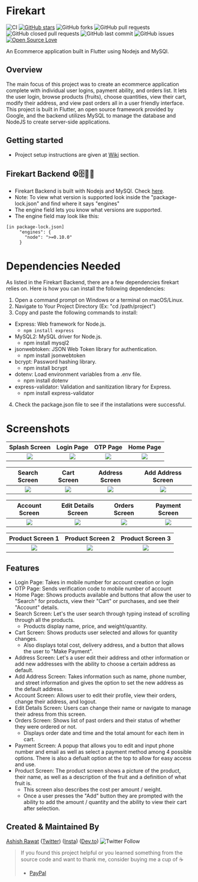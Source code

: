 # Firekart

![CI](https://github.com/ashishrawat2911/firekart/workflows/Ecomm/badge.svg)
[![GitHub stars](https://img.shields.io/github/stars/ashishrawat2911/firekart?style=social)](https://github.com/ashishrawat2911/firekart) ![GitHub forks](https://img.shields.io/github/forks/ashishrawat2911/firekart?style=social)
![GitHub pull requests](https://img.shields.io/github/issues-pr/ashishrawat2911/firekart) ![GitHub closed pull requests](https://img.shields.io/github/issues-pr-closed/ashishrawat2911/firekart) ![GitHub last commit](https://img.shields.io/github/last-commit/ashishrawat2911/firekart)  ![GitHub issues](https://img.shields.io/github/issues-raw/ashishrawat2911/firekart) [![Open Source Love](https://badges.frapsoft.com/os/v2/open-source.svg?v=103)](https://github.com/ashishrawat2911/firekart)

An Ecommerce application built in Flutter using Nodejs and MySQl.

## Overview
The main focus of this project was to create an ecommerce application complete with individual user logins, payment ability, and orders list. It lets the user login, browse products (fruits), choose quantities, view their cart, modify their address, and view past orders all in a user friendly interface.
This project is built in Flutter, an open source framework provided by Google, and the backend utilizes MySQL to manage the database and NodeJS to create server-side applications.

## Getting started

* Project setup instructions are given at [Wiki](https://github.com/ashishrawat2911/firekart/wiki/Gettings-Started)
  section.

## Firekart Backend  ⚙️🗄️👨‍💻

* Firekart Backend is built with Nodejs and MySQl. Check [here](https://github.com/ashishrawat2911/firekart-backend).
* Note: To view what version is supported look inside the "package-lock.json" and find where it says "engines"
* The engine field lets you know what versions are supported.
* The engine field may look like this:
 ```
[in package-lock.json]
      "engines": {
        "node": ">=0.10.0"
      }
  ```
# Dependencies Needed
As listed in the Firekart Backend, there are a few dependencies firekart relies on. Here is how you can install the following dependencies:
1) Open a command prompt on Windows or a terminal on macOS/Linux.
2) Navigate to Your Project Directory (Ex: "cd /path/project")
3) Copy and paste the following commands to install:
  - Express: Web framework for Node.js.
    - ``` npm install express ```
  - MySQL2: MySQL driver for Node.js.
    - npm install mysql2
  - jsonwebtoken: JSON Web Token library for authentication.
    - npm install jsonwebtoken
  - bcrypt: Password hashing library.
    - npm install bcrypt
  - dotenv: Load environment variables from a .env file.
    - npm install dotenv
  - express-validator: Validation and sanitization library for Express.
    - npm install express-validator
4) Check the package.json file to see if the installations were successful.


# Screenshots

Splash Screen              |  Login Page               | OTP Page               |  Home Page
:-------------------------:|:-------------------------:|:-------------------------:|:-------------------------:
![](screenshot/splash_screen.png)|![](screenshot/login_screen.png)|![](screenshot/otp_screen.png)|![](screenshot/home_page.png)|

Search Screen        |  Cart Screen       |   Address Screen               |  Add Address Screen
:-------------------------:|:-------------------------:|:-------------------------:|:-------------------------:
![](screenshot/search_screen.png)|![](screenshot/cart_screen.png)|![](screenshot/address_screen.png)|![](screenshot/add_address_sceen.png)|

Account Screen                  | Edit Details Screen       |   Orders Screen      |     Payment Screen
:-------------------------:|:-------------------------:|:-------------------------:|:-------------------------:
![](screenshot/account_screen.png)|![](screenshot/edit_details_screen.png)|![](screenshot/orders_screen.png)|![](screenshot/payment_screen.png)|

Product Screen 1          |  Product Screen 2              |  Product Screen 3              
:---------------------------------:|:-------------------------:|:-------------------------:
![](screenshot/product_page1.png) |![](screenshot/product_page2.png)|![](screenshot/product_page3.png)

## Features
- Login Page: Takes in mobile number for account creation or login
- OTP Page: Sends verification code to mobile number of account
- Home Page: Shows products available and buttons that allow the user to "Search" for products, view their "Cart" or purchases, and see their "Account" details.
- Search Screen: Let's the user search through typing instead of scrolling through all the products.
    - Products display name, price, and weight/quantity.
- Cart Screen: Shows products user selected and allows for quantity changes.
    - Also displays total cost, delivery address, and a button that allows the user to "Make Payment".
- Address Screen: Let's a user edit their address and other information or add new addresses with the ability to choose a certain address as default.
- Add Address Screen: Takes information such as name, phone number, and street information and gives the option to set the new address as the default address.
- Account Screen: Allows user to edit their profile, view their orders, change their address, and logout.
- Edit Details Screen: Users can change their name or navigate to manage their adress from this screen.
- Orders Screen: Shows list of past orders and their status of whether they were ordered or not.
    - Displays order date and time and the total amount for each item in cart.
- Payment Screen: A popup that allows you to edit and input phone number and email as well as select a payment method among 4 possible options. There is also a defualt option at the top to allow for easy access and use.
- Product Screen: The product screen shows a picture of the product, their name, as well as a description of the fruit and a definition of what fruit is.
    - This screen also describes the cost per amount / weight.
    - Once a user presses the "Add" button they are prompted with the ability to add the amount / quantity and the ability to view their cart after selection.

## Created & Maintained By

[Ashish Rawat](https://ashishrawat.dev) ([Twitter](https://www.twitter.com/ashishrawat2911))  ([Insta](https://www.instagram.com/ashishrawat2911)) ([Dev.to](https://dev.to/ashishrawat2911))
![Twitter Follow](https://img.shields.io/twitter/follow/ashishrawat2911?style=social)

> If you found this project helpful or you learned something from the source code and want to thank me, consider buying
> me a cup of :coffee:
>
> * [PayPal](https://paypal.me/ashishrawat2911/)

